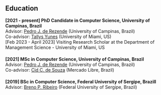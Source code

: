 
<h2 style="margin-top:50px;"> Education </h2>

<div>
<strong>[2021 - present] PhD Candidate in Computer Science, University of Campinas, Brazil</strong><br>
 Advisor: <a href="https://www.ic.unicamp.br/~rezende/" target="_blank"> Pedro J. de Rezende</a> (University of Campinas, Brazil)<br>
 Co-advisor: <a href="https://thyunes.github.io/" target="_blank"> Tallys Yunes</a> (University of Miami, US)<br>
 [Feb 2023 - April 2023] Visiting Research Scholar at the Department of Management Science - University of Miami, US
</div>

<div style="margin-top:20px;">
<strong>[2021] MSc in Computer Science, University of Campinas, Brazil</strong><br>
 Advisor: <a href="https://www.ic.unicamp.br/~rezende/" target="_blank"> Pedro J. de Rezende</a> (University of Campinas, Brazil)<br>
 Co-advisor: <a href="https://www.ic.unicamp.br/~cid/" target="_blank"> Cid C. de Souza</a> (Mercado Libre, Brazil)<br>
</div>

<div style="margin-top:20px;">
<strong>[2019] BSc in Computer Science, Federal University of Sergipe, Brazill</strong><br>
Advisor: <a href="https://lattes.cnpq.br/4874119345201234" target="_blank"> Breno P. Ribeiro</a> (Federal University of Sergipe, Brazil)
</div>